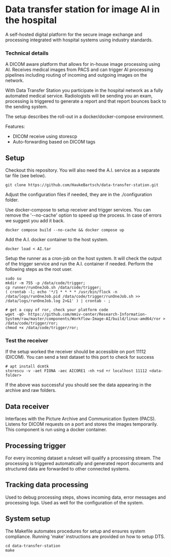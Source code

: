 # Data transfer station for image AI in the hospital

A self-hosted digital platform for the secure image exchange and processing integrated with hospital systems using industry standards.

### Technical details

A DICOM aware platform that allows for in-house image processing using AI. Receives medical images from PACS and can trigger AI processing pipelines including routing of incoming and outgoing images on the network. 

With Data Transfer Station you participate in the hospital network as a
fully automated medical service. Radiologists will be sending you an exam, processing
is triggered to generate a report and that report bounces back to the sending system.

The setup describes the roll-out in a docker/docker-compose environment.

Features:

- DICOM receive using storescp
- Auto-forwarding based on DICOM tags

## Setup

Checkout this repository. You will also need the A.I. service as a separate tar file (see below).

```{bash}
git clone https://github.com/HaukeBartsch/data-transfer-station.git
```

Adjust the configuration files if needed, they are in the ./configuration folder.

Use docker-compose to setup receiver and trigger services. You can remove the '--no-cache' option to speed up the process. In case of errors we suggest you add it back.

```{bash}
docker compose build --no-cache && docker compose up
```

Add the A.I. docker container to the host system.

```{bash}
docker load < AI.tar
```

Setup the runner as a cron-job on the host system. It will check the output of the trigger service and run the A.I. container if needed. Perform the following steps as the root user.

```{bash}
sudo su
mkdir -m 755 -p /data/code/trigger;
cp runner/runOneJob.sh /data/code/trigger;
( crontab -l; echo '*/1 * * * * /usr/bin/flock -n /data/logs/runOneJob.pid /data/code/trigger/runOneJob.sh >> /data/logs/runOneJob.log 2>&1' ) | crontab - ;

# get a copy of ror, check your platform code
wget -qO- https://github.com/mmiv-center/Research-Information-System/raw/master/components/Workflow-Image-AI/build/linux-amd64/ror > /data/code/trigger/ror;
chmod +x /data/code/trigger/ror;
```

### Test the receiver

If the setup worked the receiver should be accessible on port 11112 (DICOM). You can send a test dataset to this port to check for success

```{bash}
# apt install dcmtk
storescu -v -aet FIONA -aec AICORE1 -nh +sd +r localhost 11112 <data-folder>
```

If the above was successful you should see the data appearing in the archive and raw folders.


## Data receiver

Interfaces with the Picture Archive and Communication System (PACS). Listens for DICOM requests on a port and stores the images temporarily. This component is run using a docker container.

## Processing trigger

For every incoming dataset a ruleset will qualify a processing stream. The processing is triggered automatically and generated report documents and structured data are forwarded to other connected systems.

## Tracking data processing

Used to debug processing steps, shows incoming data, error messages and processing logs. Used as well for the configuration of the system.

## System setup

The Makefile automates procedures for setup and ensures system compliance. Running 'make' instructions are provided on how to setup DTS.

```{bash}
cd data-transfer-station
make
```
